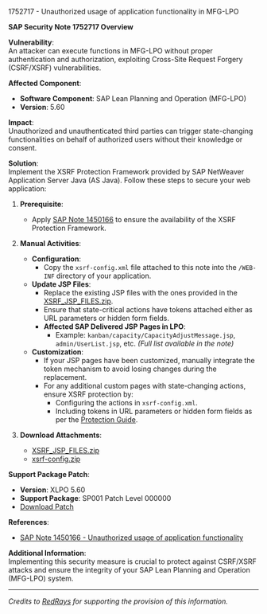 1752717 - Unauthorized usage of application functionality in MFG-LPO

**SAP Security Note 1752717 Overview**

**Vulnerability**:  
An attacker can execute functions in MFG-LPO without proper authentication and authorization, exploiting Cross-Site Request Forgery (CSRF/XSRF) vulnerabilities.

**Affected Component**:  
- **Software Component**: SAP Lean Planning and Operation (MFG-LPO)  
- **Version**: 5.60

**Impact**:  
Unauthorized and unauthenticated third parties can trigger state-changing functionalities on behalf of authorized users without their knowledge or consent.

**Solution**:  
Implement the XSRF Protection Framework provided by SAP NetWeaver Application Server Java (AS Java). Follow these steps to secure your web application:

1. **Prerequisite**:  
   - Apply [SAP Note 1450166](https://me.sap.com/notes/1450166) to ensure the availability of the XSRF Protection Framework.

2. **Manual Activities**:
   - **Configuration**:
     - Copy the `xsrf-config.xml` file attached to this note into the `/WEB-INF` directory of your application.
   - **Update JSP Files**:
     - Replace the existing JSP files with the ones provided in the [XSRF_JSP_FILES.zip](https://me.sap.com/notes/1752717/XSRF_JSP_FILES.zip).
     - Ensure that state-critical actions have tokens attached either as URL parameters or hidden form fields.
     - **Affected SAP Delivered JSP Pages in LPO**:
       - Example: `kanban/capacity/CapacityAdjustMessage.jsp`, `admin/UserList.jsp`, etc. *(Full list available in the note)*
   - **Customization**:
     - If your JSP pages have been customized, manually integrate the token mechanism to avoid losing changes during the replacement.
     - For any additional custom pages with state-changing actions, ensure XSRF protection by:
       - Configuring the actions in `xsrf-config.xml`.
       - Including tokens in URL parameters or hidden form fields as per the [Protection Guide](https://me.sap.com/notes/1450166).

3. **Download Attachments**:
   - [XSRF_JSP_FILES.zip](https://me.sap.com/notes/1752717/XSRF_JSP_FILES.zip)
   - [xsrf-config.zip](https://me.sap.com/notes/1752717/xsrf-config.zip)

**Support Package Patch**:  
- **Version**: XLPO 5.60  
- **Support Package**: SP001 Patch Level 000000  
- [Download Patch](https://me.sap.com/notes/1752717/support-package)

**References**:  
- [SAP Note 1450166 - Unauthorized usage of application functionality](https://me.sap.com/notes/1450166)

**Additional Information**:  
Implementing this security measure is crucial to protect against CSRF/XSRF attacks and ensure the integrity of your SAP Lean Planning and Operation (MFG-LPO) system.

---

*Credits to [RedRays](https://redrays.io) for supporting the provision of this information.*